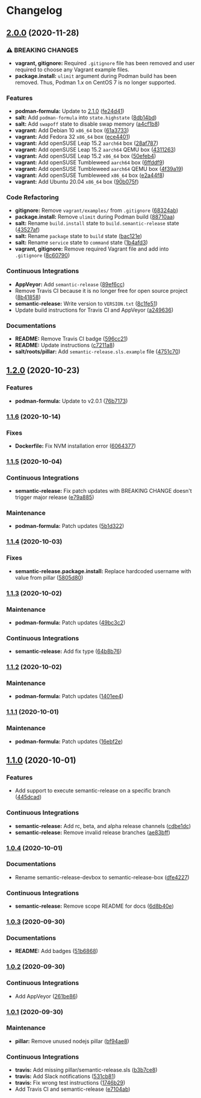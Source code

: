 # Changelog

## [2.0.0](https://github.com/extra2000/semantic-release-box/compare/v1.2.0...v2.0.0) (2020-11-28)


### ⚠ BREAKING CHANGES

* **vagrant, gitignore:** Required `.gitignore` file has been removed and user required to choose any Vagrant example files.
* **package.install:** `ulimit` argument during Podman build has been removed. Thus, Podman 1.x on CentOS 7 is no longer supported.

### Features

* **podman-formula:** Update to [2.1.0](https://github.com/extra2000/podman-formula/releases/tag/v2.1.0) ([fe24d41](https://github.com/extra2000/semantic-release-box/commit/fe24d4103441f51c46ec10be03b8754bf3eda9a1))
* **salt:** Add `podman-formula` into `state.highstate` ([8db14bd](https://github.com/extra2000/semantic-release-box/commit/8db14bd0b5b619ad96ad7aa2bab66ceaa1200c89))
* **salt:** Add `swapoff` state to disable swap memory ([a4cf1b8](https://github.com/extra2000/semantic-release-box/commit/a4cf1b82bab02efe31a501560949aeecace323d8))
* **vagrant:** Add Debian 10 `x86_64` box ([61a3733](https://github.com/extra2000/semantic-release-box/commit/61a37330179b001ba5ea25031dfbc21ad896e104))
* **vagrant:** Add Fedora 32 `x86_64` box ([ece4401](https://github.com/extra2000/semantic-release-box/commit/ece44019bb2c0806fb7e593f4ac9d6d009f40a32))
* **vagrant:** Add openSUSE Leap 15.2 `aarch64` box ([28af787](https://github.com/extra2000/semantic-release-box/commit/28af7877a86cb9ea4a5fdd4fc6712ce625d0fce8))
* **vagrant:** Add openSUSE Leap 15.2 `aarch64` QEMU box ([4311263](https://github.com/extra2000/semantic-release-box/commit/43112634ba7de310ca71a7a5667259a5c5cc8be0))
* **vagrant:** Add openSUSE Leap 15.2 `x86_64` box ([50efeb4](https://github.com/extra2000/semantic-release-box/commit/50efeb4772223b20b3a2e49cefae6effc8800b7d))
* **vagrant:** Add openSUSE Tumbleweed `aarch64` box ([6ffddf9](https://github.com/extra2000/semantic-release-box/commit/6ffddf9f355386d3c0fc6e737cd0b84f907335e7))
* **vagrant:** Add openSUSE Tumbleweed `aarch64` QEMU box ([4f39a19](https://github.com/extra2000/semantic-release-box/commit/4f39a193d90e042f1347a8dfa04761fb294e8c62))
* **vagrant:** Add openSUSE Tumbleweed `x86_64` box ([e2a44f8](https://github.com/extra2000/semantic-release-box/commit/e2a44f85c352224e362b82bc449263c58a35b053))
* **vagrant:** Add Ubuntu 20.04 `x86_64` box ([90b075f](https://github.com/extra2000/semantic-release-box/commit/90b075f167f10670da79decd20d15214eb2a18a7))


### Code Refactoring

* **gitignore:** Remove `vagrant/examples/` from `.gitignore` ([68324ab](https://github.com/extra2000/semantic-release-box/commit/68324ab54f5465bd3ddf4ef73ed1f027af90e81f))
* **package.install:** Remove `ulimit` during Podman build ([88710aa](https://github.com/extra2000/semantic-release-box/commit/88710aa757627f70cb4866618aadc5328b9bd7ea))
* **salt:** Rename `build.install` state to `build.semantic-release` state ([43527af](https://github.com/extra2000/semantic-release-box/commit/43527af5ea8358f1cb75a79e952aef6c9b73ba3d))
* **salt:** Rename `package` state to `build` state ([bac121e](https://github.com/extra2000/semantic-release-box/commit/bac121e359b70fc86f5b57f5a984d561584ae2e2))
* **salt:** Rename `service` state to `command` state ([1b4afd3](https://github.com/extra2000/semantic-release-box/commit/1b4afd3b26ec8a1be42200b76cb53d915ea52524))
* **vagrant, gitignore:** Remove required Vagrant file and add into `.gitignore` ([8c60790](https://github.com/extra2000/semantic-release-box/commit/8c6079076dcd10c492a9aab96f8c2a29e2ace405))


### Continuous Integrations

* **AppVeyor:** Add `semantic-release` ([89ef6cc](https://github.com/extra2000/semantic-release-box/commit/89ef6cc4980017f65d601be7ef237c3c53cc3701))
* Remove Travis CI because it is no longer free for open source project ([8b41858](https://github.com/extra2000/semantic-release-box/commit/8b4185879292df663f6e98235e86ed40f18ec6d9))
* **semantic-release:** Write version to `VERSION.txt` ([8c1fe51](https://github.com/extra2000/semantic-release-box/commit/8c1fe516b6a07680b5596fe326f20a701e3f9785))
* Update build instructions for Travis CI and AppVeyor ([a249636](https://github.com/extra2000/semantic-release-box/commit/a2496365bd9dcc37c0516e3584c380211ab98938))


### Documentations

* **README:** Remove Travis CI badge ([596cc21](https://github.com/extra2000/semantic-release-box/commit/596cc2175e835ff9e8a2e94ca23824d2aa603163))
* **README:** Update instructions ([c7211a8](https://github.com/extra2000/semantic-release-box/commit/c7211a86b261576144e7359778868b7655bab907))
* **salt/roots/pillar:** Add `semantic-release.sls.example` file ([4751c70](https://github.com/extra2000/semantic-release-box/commit/4751c7074eac37f82f4720fff588c58750d29305))

## [1.2.0](https://github.com/extra2000/semantic-release-box/compare/v1.1.6...v1.2.0) (2020-10-23)


### Features

* **podman-formula:** Update to v2.0.1 ([76b7173](https://github.com/extra2000/semantic-release-box/commit/76b717393aacabd9ff700abf56d7c2e98528e219))

### [1.1.6](https://github.com/extra2000/semantic-release-box/compare/v1.1.5...v1.1.6) (2020-10-14)


### Fixes

* **Dockerfile:** Fix NVM installation error ([6064377](https://github.com/extra2000/semantic-release-box/commit/60643772af1db98461df05900d033cf2c6475144))

### [1.1.5](https://github.com/extra2000/semantic-release-box/compare/v1.1.4...v1.1.5) (2020-10-04)


### Continuous Integrations

* **semantic-release:** Fix patch updates with BREAKING CHANGE doesn't trigger major release ([e79a885](https://github.com/extra2000/semantic-release-box/commit/e79a88559f0ee0538728a301091fc78ce11de716))


### Maintenance

* **podman-formula:** Patch updates ([5b1d322](https://github.com/extra2000/semantic-release-box/commit/5b1d322bfb55d650ec2808f861c28af32071a8cd))

### [1.1.4](https://github.com/extra2000/semantic-release-box/compare/v1.1.3...v1.1.4) (2020-10-03)


### Fixes

* **semantic-release.package.install:** Replace hardcoded username with value from pillar ([5805d80](https://github.com/extra2000/semantic-release-box/commit/5805d809928ae582611c7f3e344427c1c92e7fbb))

### [1.1.3](https://github.com/extra2000/semantic-release-box/compare/v1.1.2...v1.1.3) (2020-10-02)


### Maintenance

* **podman-formula:** Patch updates ([49bc3c2](https://github.com/extra2000/semantic-release-box/commit/49bc3c201a54e31bdf82b58e38843af03d831cee))


### Continuous Integrations

* **semantic-release:** Add fix type ([64b8b76](https://github.com/extra2000/semantic-release-box/commit/64b8b7655e76af202c342221b07db74a03681293))

### [1.1.2](https://github.com/extra2000/semantic-release-box/compare/v1.1.1...v1.1.2) (2020-10-02)


### Maintenance

* **podman-formula:** Patch updates ([1401ee4](https://github.com/extra2000/semantic-release-box/commit/1401ee473183f1080a5329cf47cf2bf42be61230))

### [1.1.1](https://github.com/extra2000/semantic-release-box/compare/v1.1.0...v1.1.1) (2020-10-01)


### Maintenance

* **podman-formula:** Patch updates ([16ebf2e](https://github.com/extra2000/semantic-release-box/commit/16ebf2ee02d7f22c80061d1e049996375e772b1c))

## [1.1.0](https://github.com/extra2000/semantic-release-box/compare/v1.0.4...v1.1.0) (2020-10-01)


### Features

* Add support to execute semantic-release on a specific branch ([445dcad](https://github.com/extra2000/semantic-release-box/commit/445dcade1f078d9ac7bc19a648b5b9f5684abf3a))


### Continuous Integrations

* **semantic-release:** Add rc, beta, and alpha release channels ([cdbe1dc](https://github.com/extra2000/semantic-release-box/commit/cdbe1dc6cc980d2a747416e1f13ae460b210bf9a))
* **semantic-release:** Remove invalid release branches ([ae83bff](https://github.com/extra2000/semantic-release-box/commit/ae83bff2fa001eeebb652d58d3f8b851b5e048e1))

### [1.0.4](https://github.com/extra2000/semantic-release-box/compare/v1.0.3...v1.0.4) (2020-10-01)


### Documentations

* Rename semantic-release-devbox to semantic-release-box ([dfe4227](https://github.com/extra2000/semantic-release-box/commit/dfe422780a52aed6b2dc262554f3eff4885ae474))


### Continuous Integrations

* **semantic-release:** Remove scope README for docs ([6d8b40e](https://github.com/extra2000/semantic-release-box/commit/6d8b40e75c5456486a5fa049657e2f0526edd770))

### [1.0.3](https://github.com/extra2000/semantic-release-box/compare/v1.0.2...v1.0.3) (2020-09-30)


### Documentations

* **README:** Add badges ([51b6868](https://github.com/extra2000/semantic-release-box/commit/51b6868b136e7dcc514f419086774babc5053659))

### [1.0.2](https://github.com/extra2000/semantic-release-box/compare/v1.0.1...v1.0.2) (2020-09-30)


### Continuous Integrations

* Add AppVeyor ([261be86](https://github.com/extra2000/semantic-release-box/commit/261be86fc7d257fac7a514e7c6e2099d3e31b9ac))

### [1.0.1](https://github.com/extra2000/semantic-release-box/compare/v1.0.0...v1.0.1) (2020-09-30)


### Maintenance

* **pillar:** Remove unused nodejs pillar ([bf94ae8](https://github.com/extra2000/semantic-release-box/commit/bf94ae8dbe8a127b658568d4ec92c3047df31323))


### Continuous Integrations

* **travis:** Add missing pillar/semantic-release.sls ([b3b7ce8](https://github.com/extra2000/semantic-release-box/commit/b3b7ce889fa78cacc85367f45c2637c077949de5))
* **travis:** Add Slack notifications ([531cb81](https://github.com/extra2000/semantic-release-box/commit/531cb8116d40a3a5bcc4ef4d6f340f9df5f925a3))
* **travis:** Fix wrong test instructions ([1746b29](https://github.com/extra2000/semantic-release-box/commit/1746b29624e0ac95d4eb154e0c546ceb1934d965))
* Add Travis CI and semantic-release ([e7104ab](https://github.com/extra2000/semantic-release-box/commit/e7104ab3635d29aa8117061094500f39f2f0cfc1))
